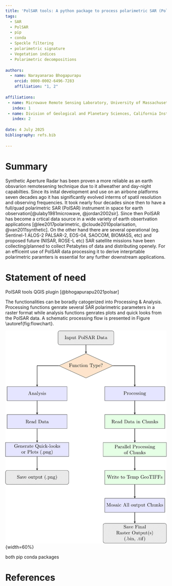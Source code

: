 ```yaml
---
title: 'PolSAR tools: A python package to process polarimetric SAR (PolSAR) data'
tags:
  - SAR
  - PolSAR
  - pip
  - conda
  - Speckle filtering
  - polarimetric signature
  - Vegetation indices
  - Polarimetric decompositions

authors:
  - name: Narayanarao Bhogapurapu
    orcid: 0000-0002-6496-7283
    affiliation: "1, 2" 

affiliations:
 - name: Microwave Remote Sensing Laboratory, University of Massachusetts Amherst, USA
   index: 1
 - name: Division of Geological and Planetary Sciences, California Institute of Technology, USA
   index: 2

date: 4 July 2025
bibliography: refs.bib

---
```



# Summary
Synthetic Aperture Radar has been proven a more reliable as an earth obsvarion remotesening technique due to it allweather and day-night capabilties. Since its inital development and use on an airbone platforms seven decades ago it has significantly evolved interms of spatil resolution and observing frequencies. It took nearly four decades since then to have a full/quad polarimetric SAR (PolSAR) instrument in space for earth observation[@ulaby1981microwave, @jordan2002sir]. Since then PolSAR has become a crtical data source in a wide variety of earth obsertvation applications [@lee2017polarimetric, @cloude2010polarisation, @van2011synthetic]. On the other hand there are several operational (eg. Sentinel-1 ALOS-2 PALSAR-2, EOS-04, SAOCOM, BIOMASS, etc) and proposed future (NISAR, ROSE-L etc) SAR satellite missions have been collecting/planned to collect Petabytes of data and distributing openely. For an efficeint use of PolSAR data processing it to derive interprtable polarimetric paramters is essential for any further downstream applications. 


# Statement of need

<!-- The demand for processing tools increases with the increasing number of ***Synthetic Aperture Radar (SAR)*** satellite missions and datasets. However, to process SAR data, a minimal number of free tools are available ([PolSARpro](https://earth.esa.int/web/polsarpro/home), [SNAP](https://step.esa.int/main/toolboxes/snap/)) that consolidate all necessary pre-processing steps. Bearing this in mind, there is a need to develop specific tools for the remote sensing user community to derive polarimetric descriptors like vegetation indices and decomposition parameters. With current  -->
PolSAR tools QGIS plugin [@bhogapurapu2021polsar]

The functionalities can be boradly catogerized into Processing & Analysis. Processing functions genrate several SAR polarimetric parameters in a raster format while analysis functions genrates plots and quick looks from the PolSAR data. A schematic processing flow is presented in Figure \autoref{fig:flowchart}. 

![Schematic of core processing flow of polsartools package \label{fig:flowchart}](figures/flowchart.png){width=60%}

both pip conda packages

<!-- 
# Acknowledgements
The author would like to  -->

# References

